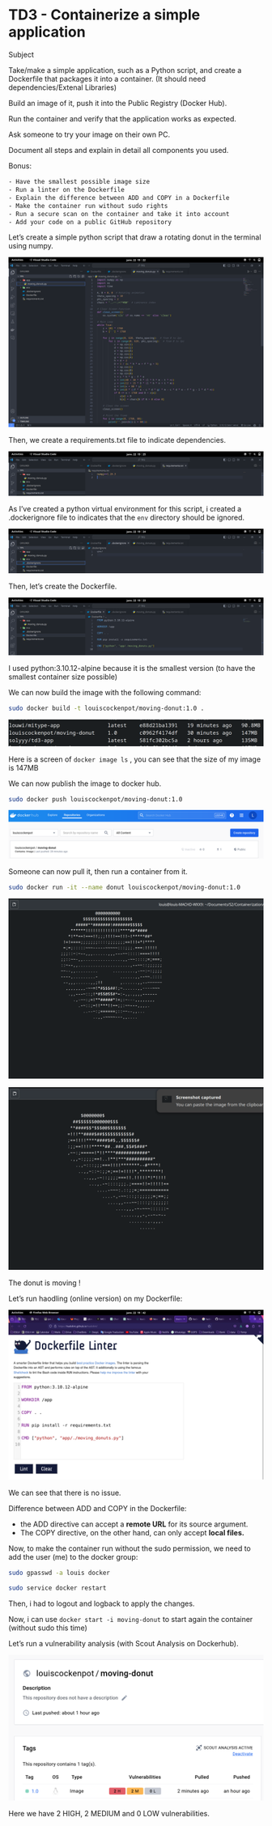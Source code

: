 # TD3 - Containerize a simple application

Subject

Take/make a simple application, such as a Python script, and create a Dockerfile that packages it into a container. (It should need dependencies/Extenal Libraries)

Build an image of it, push it into the Public Registry (Docker Hub).

Run the container and verify that the application works as expected.

Ask someone to try your image on their own PC.

Document all steps and explain in detail all components you used.

Bonus:

```
- Have the smallest possible image size
- Run a linter on the Dockerfile
- Explain the difference between ADD and COPY in a Dockerfile
- Make the container run without sudo rights
- Run a secure scan on the container and take it into account
- Add your code on a public GitHub repository
```

Let’s create a simple python script that draw a rotating donut in the terminal using numpy.

![Untitled](assets/TD3%20-%20Containerize%20a%20simple%20application%200e26382e801b457fa6300842157dd773/Untitled.png)

Then, we create a requirements.txt file to indicate dependencies.

![Untitled](assets/TD3%20-%20Containerize%20a%20simple%20application%200e26382e801b457fa6300842157dd773/Untitled%201.png)

As I’ve created a python virtual environment for this script, i created a .dockerignore file to indicates that the `env` directory should be ignored.

![Untitled](assets/TD3%20-%20Containerize%20a%20simple%20application%200e26382e801b457fa6300842157dd773/Untitled%202.png)

Then, let’s create the Dockerfile.

![Untitled](assets/TD3%20-%20Containerize%20a%20simple%20application%200e26382e801b457fa6300842157dd773/Untitled%203.png)

I used python:3.10.12-alpine because it is the smallest version (to have the smallest container size possible)

We can now build the image with the following command:

```bash
sudo docker build -t louiscockenpot/moving-donut:1.0 .
```

![Here is an screen of `docker image ls` , you can see that the size of my image is 147MB](assets/TD3%20-%20Containerize%20a%20simple%20application%200e26382e801b457fa6300842157dd773/Untitled%204.png)

Here is a screen of `docker image ls` , you can see that the size of my image is 147MB

We can now publish the image to docker hub.

```bash
sudo docker push louiscockenpot/moving-donut:1.0
```

![Untitled](assets/TD3%20-%20Containerize%20a%20simple%20application%200e26382e801b457fa6300842157dd773/Untitled%205.png)

Someone can now pull it, then run a container from it.

```bash
sudo docker run -it --name donut louiscockenpot/moving-donut:1.0
```

![Untitled](assets/TD3%20-%20Containerize%20a%20simple%20application%200e26382e801b457fa6300842157dd773/Untitled%206.png)

![Untitled](assets/TD3%20-%20Containerize%20a%20simple%20application%200e26382e801b457fa6300842157dd773/Untitled%207.png)

The donut is moving !

Let’s run haodling (online version) on my Dockerfile:

![Untitled](assets/TD3%20-%20Containerize%20a%20simple%20application%200e26382e801b457fa6300842157dd773/Untitled%208.png)

We can see that there is no issue.

Difference between ADD and COPY in the Dockerfile:

- the ADD directive can accept a **remote URL** for its source argument.
- The COPY directive, on the other hand, can only accept **local files.**

Now, to make the container run without the sudo permission, we need to add the user (me) to the docker group:

```bash
sudo gpasswd -a louis docker
```

```bash
sudo service docker restart
```

Then, i had to logout and logback to apply the changes.

Now, i can use `docker start -i moving-donut` to start again the container (without sudo this time)

Let’s run a vulnerability analysis (with Scout Analysis on Dockerhub).

![Untitled](assets/TD3%20-%20Containerize%20a%20simple%20application%200e26382e801b457fa6300842157dd773/Untitled%209.png)

Here we have 2 HIGH, 2 MEDIUM and 0 LOW vulnerabilities.
